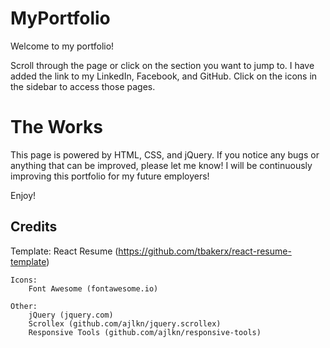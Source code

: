 # MyPortfolio
Welcome to my portfolio!

Scroll through the page or click on the section you want to jump to. I have added the link to my LinkedIn, Facebook, and GitHub. Click on the icons in the sidebar to access those pages.

# The Works
This page is powered by HTML, CSS, and jQuery. If you notice any bugs or anything that can be improved, please let me know! I will be continuously improving this portfolio for my future employers!

Enjoy!

## Credits
Template:
		React Resume (https://github.com/tbakerx/react-resume-template)

	Icons:
		Font Awesome (fontawesome.io)

	Other:
		jQuery (jquery.com)
		Scrollex (github.com/ajlkn/jquery.scrollex)
		Responsive Tools (github.com/ajlkn/responsive-tools)